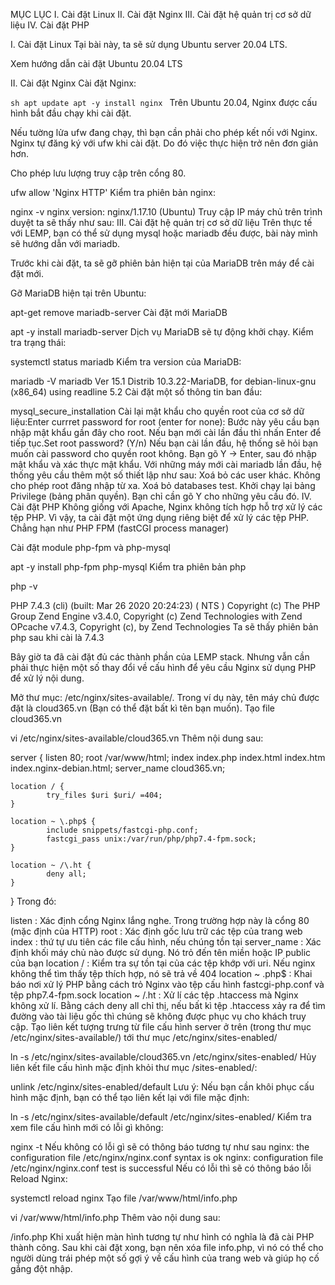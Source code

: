 MỤC LỤC
I. Cài đặt Linux
II. Cài đặt Nginx
III. Cài đặt hệ quản trị cơ sở dữ liệu
IV. Cài đặt PHP

I. Cài đặt Linux
Tại bài này, ta sẽ sử dụng Ubuntu server 20.04 LTS.

Xem hướng dẫn cài đặt Ubuntu 20.04 LTS

II. Cài đặt Nginx
Cài đặt Nginx:

`sh
apt update
apt -y install nginx
`
Trên Ubuntu 20.04, Nginx được cấu hình bắt đầu chạy khi cài đặt.

Nếu tường lửa ufw đang chạy, thì bạn cần phải cho phép kết nối với Nginx. Nginx tự đăng ký với ufw khi cài đặt. Do đó việc thực hiện trở nên đơn giản hơn.

Cho phép lưu lượng truy cập trên cổng 80.

ufw allow 'Nginx HTTP'
Kiểm tra phiên bản nginx:

nginx -v 
nginx version: nginx/1.17.10 (Ubuntu)
Truy cập IP máy chủ trên trình duyệt ta sẽ thấy như sau:
III. Cài đặt hệ quản trị cơ sở dữ liệu
Trên thực tế với LEMP, bạn có thể sử dụng mysql hoặc mariadb đều được, bài này mình sẽ hướng dẫn với mariadb.

Trước khi cài đặt, ta sẽ gỡ phiên bản hiện tại của MariaDB trên máy để cài đặt mới.

Gỡ MariaDB hiện tại trên Ubuntu:

apt-get remove mariadb-server
Cài đặt mới MariaDB

apt -y install mariadb-server
Dịch vụ MariaDB sẽ tự động khởi chạy. Kiểm tra trạng thái:

systemctl status mariadb
Kiểm tra version của MariaDB:

mariadb -V 
mariadb Ver 15.1 Distrib 10.3.22-MariaDB, for debian-linux-gnu (x86_64) using readline 5.2
Cài đặt một số thông tin ban đầu:

mysql_secure_installation
Cài lại mật khẩu cho quyền root của cơ sở dữ liệu:Enter currret password for root (enter for none):
Bước này yêu cầu bạn nhập mật khẩu gần đây cho root. Nếu bạn mới cài lần đầu thì nhấn Enter để tiếp tục.Set root password? (Y/n)
Nếu bạn cài lần đầu, hệ thống sẽ hỏi bạn muốn cài password cho quyền root không. Bạn gõ Y -> Enter, sau đó nhập mật khẩu và xác thực mật khẩu.
Với những máy mới cài mariadb lần đầu, hệ thống yêu cầu thêm một số thiết lập như sau:
Xoá bỏ các user khác.
Không cho phép root đăng nhập từ xa.
Xoá bỏ databases test.
Khởi chạy lại bảng Privilege (bảng phân quyền).
Bạn chỉ cần gõ Y cho những yêu cầu đó.
IV. Cài đặt PHP
Không giống với Apache, Nginx không tích hợp hỗ trợ xử lý các tệp PHP. Vì vậy, ta cài đặt một ứng dụng riêng biệt để xử lý các tệp PHP. Chẳng hạn như PHP FPM (fastCGI process manager)

Cài đặt module php-fpm và php-mysql

apt -y install php-fpm php-mysql
Kiểm tra phiên bản php

php -v

PHP 7.4.3 (cli) (built: Mar 26 2020 20:24:23) ( NTS )
Copyright (c) The PHP Group
Zend Engine v3.4.0, Copyright (c) Zend Technologies 
with Zend OPcache v7.4.3, Copyright (c), by Zend Technologies
Ta sẽ thấy phiên bản php sau khi cài là 7.4.3

Bây giờ ta đã cài đặt đủ các thành phần của LEMP stack. Nhưng vẫn cần phải thực hiện một số thay đổi về cấu hình để yêu cầu Nginx sử dụng PHP để xử lý nội dung.

Mở thư mục: /etc/nginx/sites-available/. Trong ví dụ này, tên máy chủ được đặt là cloud365.vn (Bạn có thể đặt bất kì tên bạn muốn). Tạo file cloud365.vn

vi /etc/nginx/sites-available/cloud365.vn
Thêm nội dung sau:

server {
    listen 80;
    root /var/www/html;
    index index.php index.html index.htm index.nginx-debian.html;
    server_name cloud365.vn;

    location / {
            try_files $uri $uri/ =404;
    }

    location ~ \.php$ {
            include snippets/fastcgi-php.conf;
            fastcgi_pass unix:/var/run/php/php7.4-fpm.sock;
    }

    location ~ /\.ht {
            deny all;
    }
}
Trong đó:

listen : Xác định cổng Nginx lắng nghe. Trong trường hợp này là cổng 80 (mặc định của HTTP)
root : Xác định gốc lưu trữ các tệp của trang web
index : thứ tự ưu tiên các file cấu hình, nếu chúng tồn tại
server_name : Xác định khối máy chủ nào được sử dụng. Nó trỏ đến tên miền hoặc IP public của bạn
location / : Kiểm tra sự tồn tại của các tệp khớp với uri. Nếu nginx không thể tìm thấy tệp thích hợp, nó sẽ trả về 404
location ~ \.php$ : Khai báo nơi xử lý PHP bằng cách trỏ Nginx vào tệp cấu hình fastcgi-php.conf và tệp php7.4-fpm.sock
location ~ /\.ht : Xử lí các tệp .htaccess mà Nginx không xử lí. Bằng cách deny all chỉ thị, nếu bất kì tệp .htaccess xảy ra để tìm đường vào tài liệu gốc thì chúng sẽ không được phục vụ cho khách truy cập.
Tạo liên kết tượng trưng từ file cấu hình server ở trên (trong thư mục /etc/nginx/sites-available/) tới thư mục /etc/nginx/sites-enabled/

ln -s /etc/nginx/sites-available/cloud365.vn /etc/nginx/sites-enabled/
Hủy liên kết file cấu hình mặc định khỏi thư mục /sites-enabled/:

unlink /etc/nginx/sites-enabled/default
Lưu ý: Nếu bạn cần khôi phục cấu hình mặc định, bạn có thể tạo liên kết lại với file mặc định:

ln -s /etc/nginx/sites-available/default /etc/nginx/sites-enabled/
Kiểm tra xem file cấu hình mới có lỗi gì không:

nginx -t
Nếu không có lỗi gì sẽ có thông báo tương tự như sau
nginx: the configuration file /etc/nginx/nginx.conf syntax is ok
nginx: configuration file /etc/nginx/nginx.conf test is successful
Nếu có lỗi thì sẽ có thông báo lỗi
Reload Nginx:

systemctl reload nginx
Tạo file /var/www/html/info.php

vi /var/www/html/info.php
Thêm vào nội dung sau:

<?php
phpinfo();
Dùng trình duyệt gõ vào thanh URL

<địa chỉ ip>/info.php
Khi xuất hiện màn hình tương tự như hình có nghĩa là đã cài PHP thành công.


Sau khi cài đặt xong, bạn nên xóa file info.php, vì nó có thể cho người dùng trái phép một số gợi ý về cấu hình của trang web và giúp họ cố gắng đột nhập.
